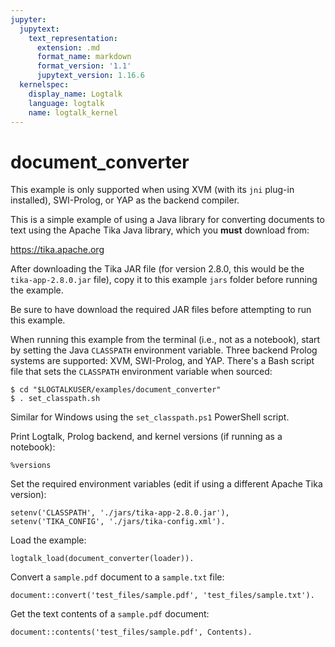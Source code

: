 ```yaml
---
jupyter:
  jupytext:
    text_representation:
      extension: .md
      format_name: markdown
      format_version: '1.1'
      jupytext_version: 1.16.6
  kernelspec:
    display_name: Logtalk
    language: logtalk
    name: logtalk_kernel
---
```


<!--
________________________________________________________________________

This file is part of Logtalk <https://logtalk.org/>  
SPDX-FileCopyrightText: 1998-2025 Paulo Moura <pmoura@logtalk.org>  
SPDX-License-Identifier: Apache-2.0

Licensed under the Apache License, Version 2.0 (the "License");
you may not use this file except in compliance with the License.
You may obtain a copy of the License at

    http://www.apache.org/licenses/LICENSE-2.0

Unless required by applicable law or agreed to in writing, software
distributed under the License is distributed on an "AS IS" BASIS,
WITHOUT WARRANTIES OR CONDITIONS OF ANY KIND, either express or implied.
See the License for the specific language governing permissions and
limitations under the License.
________________________________________________________________________
-->

# document_converter

This example is only supported when using XVM (with its `jni` plug-in
installed), SWI-Prolog, or YAP as the backend compiler.

This is a simple example of using a Java library for converting documents
to text using the Apache Tika Java library, which you **must** download
from:

https://tika.apache.org

After downloading the Tika JAR file (for version 2.8.0, this would be the
`tika-app-2.8.0.jar` file), copy it to this example `jars` folder before
running the example.

Be sure to have download the required JAR files before attempting to
run this example.

When running this example from the terminal (i.e., not as a notebook),
start by setting the Java `CLASSPATH` environment variable. Three backend
Prolog systems are supported: XVM, SWI-Prolog, and YAP. There's a Bash
script file that sets the `CLASSPATH` environment variable when sourced:

```text
$ cd "$LOGTALKUSER/examples/document_converter"
$ . set_classpath.sh
```

Similar for Windows using the `set_classpath.ps1` PowerShell script.

Print Logtalk, Prolog backend, and kernel versions (if running as a notebook):

```logtalk
%versions
```

Set the required environment variables (edit if using a different Apache Tika version):

```logtalk
setenv('CLASSPATH', './jars/tika-app-2.8.0.jar'), setenv('TIKA_CONFIG', './jars/tika-config.xml').
```

Load the example:

```logtalk
logtalk_load(document_converter(loader)).
```

Convert a `sample.pdf` document to a `sample.txt` file:

```logtalk
document::convert('test_files/sample.pdf', 'test_files/sample.txt').
```

<!--
true.
-->

Get the text contents of a `sample.pdf` document:

```logtalk
document::contents('test_files/sample.pdf', Contents).
```

<!--
Contents = ... .
-->
